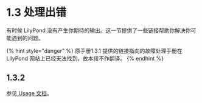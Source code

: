 # 1.3 处理出错

有时候 LilyPond 没有产生你期待的输出。这一节提供了一些链接帮助你解决你可能遇到的问题。

{% hint style="danger" %}
原手册1.3.1 提供的链接指向的故障处理手册在 LilyPond 网站上已经无法找到，故本段不作翻译。
{% endhint %}

## 1.3.2

参见[ Usage 文档](http://lilypond.org/doc/v2.18/Documentation/usage/index.html)。

